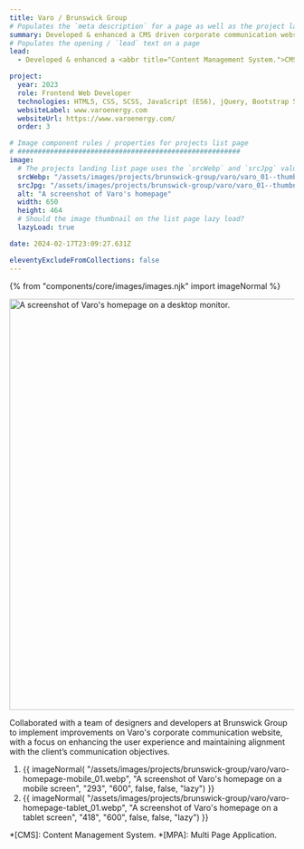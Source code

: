 ```yaml
---
title: Varo / Brunswick Group
# Populates the `meta description` for a page as well as the project landing page project-specific summary
summary: Developed & enhanced a CMS driven corporate communication website for Varo, a client of Brunswick Group.
# Populates the opening / `lead` text on a page
lead:
  - Developed & enhanced a <abbr title="Content Management System.">CMS</abbr> driven <abbr title="Multi Page Application.">MPA</abbr> corporate communication website for Varo, a client of Brunswick Group.

project:
  year: 2023
  role: Frontend Web Developer
  technologies: HTML5, CSS, SCSS, JavaScript (ES6), jQuery, Bootstrap 5, Bitbucket, Umbraco, Photoshop, Figma, JIRA, Confluence.
  websiteLabel: www.varoenergy.com
  websiteUrl: https://www.varoenergy.com/
  order: 3

# Image component rules / properties for projects list page
# #######################################################
image:
  # The projects landing list page uses the `srcWebp` and `srcJpg` values
  srcWebp: "/assets/images/projects/brunswick-group/varo/varo_01--thumbnail.webp"
  srcJpg: "/assets/images/projects/brunswick-group/varo/varo_01--thumbnail.jpg"
  alt: "A screenshot of Varo's homepage"
  width: 650
  height: 464
  # Should the image thumbnail on the list page lazy load?
  lazyLoad: true

date: 2024-02-17T23:09:27.631Z

eleventyExcludeFromCollections: false
---
```


{% from "components/core/images/images.njk" import imageNormal %}

<picture>
  <source srcset="/assets/images/projects/brunswick-group/varo/varo-homepage--lg-screen_01.webp" type="image/webp" media="(min-width: 768px)">
  <img src="/assets/images/projects/brunswick-group/varo/varo-homepage--sml-screen_01.webp" width="1068" height="726" alt="A screenshot of Varo's homepage on a desktop monitor." loading="lazy" decoding="async">
</picture>

Collaborated with a team of designers and developers at Brunswick Group to implement improvements on Varo's corporate communication website, with a focus on enhancing the user experience and maintaining alignment with the client’s communication objectives.

<ol role="list" class="auto-grid | no-list">
  <li>
    {{ imageNormal(
      "/assets/images/projects/brunswick-group/varo/varo-homepage-mobile_01.webp",
      "A screenshot of Varo's homepage on a mobile screen",
      "293",
      "600",
      false,
      false,
      "lazy")
    }}
  </li>
  <li>
    {{ imageNormal(
      "/assets/images/projects/brunswick-group/varo/varo-homepage-tablet_01.webp",
      "A screenshot of Varo's homepage on a tablet screen",
      "418",
      "600",
      false,
      false,
      "lazy")
    }}
  </li>
</ol>

*[CMS]: Content Management System.
*[MPA]: Multi Page Application.
